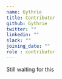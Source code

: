 ```yaml
---
name: Gythrie
title: Contributor
github: Gythrie
twitter: ""
linkedin: ""
slack: ""
joining_date: ""
role : contributor
---
```


Still waiting for this
